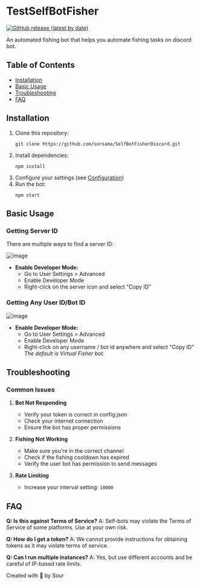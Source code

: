 # TestSelfBotFisher

[![GitHub release (latest by date)](https://img.shields.io/github/v/release/sorsama/SelfBotFisherDiscord)](https://github.com/sorsama/SelfBotFisherDiscord/releases)

An automated fishing bot that helps you automate fishing tasks on discord bot.


## Table of Contents
- [Installation](#installation)
- [Basic Usage](#basic-usage)
- [Troubleshooting](#troubleshooting)
- [FAQ](#faq)

## Installation

1. Clone this repository:
   ```
   git clone https://github.com/sorsama/SelfBotFisherDiscord.git
   ```
2. Install dependencies:
   ```
   npm install
   ```
3. Configure your settings (see [Configuration](#configuration))
4. Run the bot:
   ```
   npm start
   ```


## Basic Usage

### Getting Server ID

There are multiple ways to find a server ID:

![image](https://github.com/user-attachments/assets/eb104ad5-1a88-4db4-a435-d43e8a4fb1ad)

- **Enable Developer Mode:**
   - Go to User Settings > Advanced
   - Enable Developer Mode
   - Right-click on the server icon and select "Copy ID"

### Getting Any User ID/Bot ID

![image](https://github.com/user-attachments/assets/3b14bf93-098f-4d65-b7b0-fb278992df72)

- **Enable Developer Mode:**
   - Go to User Settings > Advanced
   - Enable Developer Mode
   - Right-click on any username / bot id anywhere and select "Copy ID"
   _The default is Virtual Fisher bot._

## Troubleshooting

### Common Issues

1. **Bot Not Responding**
   - Verify your token is correct in config.json
   - Check your internet connection
   - Ensure the bot has proper permissions

2. **Fishing Not Working**
   - Make sure you're in the correct channel
   - Check if the fishing cooldown has expired
   - Verify the user bot has permission to send messages

3. **Rate Limiting**
   - Increase your interval setting: `10000`

## FAQ

**Q: Is this against Terms of Service?**
A: Self-bots may violate the Terms of Service of some platforms. Use at your own risk.

**Q: How do I get a token?**
A: We cannot provide instructions for obtaining tokens as it may violate terms of service.

**Q: Can I run multiple instances?**
A: Yes, but use different accounts and be careful of IP-based rate limits.

Created with 💜 by Sour
